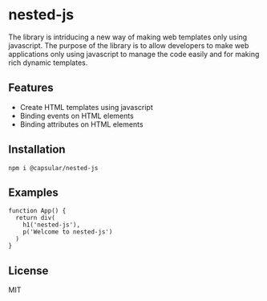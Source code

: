 # nested-js
The library is intriducing a new way of making web templates only using javascript. The purpose of the library is to allow developers to make web applications only using javascript to manage the code easily and for making rich dynamic templates.

## Features

- Create HTML templates using javascript
- Binding events on HTML elements
- Binding attributes on HTML elements

## Installation

```
npm i @capsular/nested-js
```

## Examples

```
function App() {
  return div(
    h1('nested-js'),
    p('Welcome to nested-js')
  )
}
```

## License

MIT
